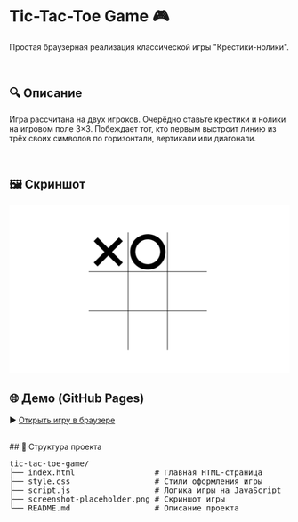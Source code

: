 # Tic-Tac-Toe Game 🎮

Простая браузерная реализация классической игры "Крестики-нолики".

<br>

## 🔍 Описание

Игра рассчитана на двух игроков. Очерёдно ставьте крестики и нолики на игровом поле 3×3. Побеждает тот, кто первым выстроит линию из трёх своих символов по горизонтали, вертикали или диагонали.

<br>

## 🖼 Скриншот

![Скриншот игры](./screenshot-placeholder.png)
<br>

## 🌐 Демо (GitHub Pages)

▶️ [Открыть игру в браузере](https://arturyeszhanov.github.io/tic-tac-toe-game/)

<br>
## 📁 Структура проекта
<pre lang="markdown">
tic-tac-toe-game/
├── index.html                 # Главная HTML-страница
├── style.css                  # Стили оформления игры
├── script.js                  # Логика игры на JavaScript
├── screenshot-placeholder.png # Скриншот игры
└── README.md                  # Описание проекта
</pre>